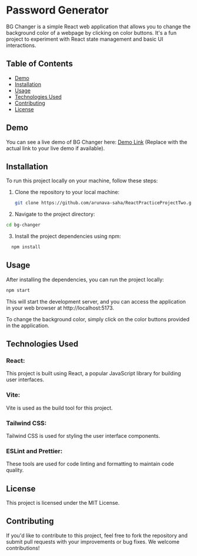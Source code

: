 # Password Generator

BG Changer is a simple React web application that allows you to change the background color of a webpage by clicking on color buttons. It's a fun project to experiment with React state management and basic UI interactions.

## Table of Contents

- [Demo](#demo)
- [Installation](#installation)
- [Usage](#usage)
- [Technologies Used](#technologies-used)
- [Contributing](#contributing)
- [License](#license)

## Demo

You can see a live demo of BG Changer here: [Demo Link](#) (Replace with the actual link to your live demo if available).

## Installation

To run this project locally on your machine, follow these steps:

1. Clone the repository to your local machine:
   ```bash
   git clone https://github.com/arunava-saha/ReactPracticeProjectTwo.git
   ```

2. Navigate to the project directory:
  ```bash
  cd bg-changer
  ```

3. Install the project dependencies using npm:
  ```bash
    npm install
  ```
## Usage
After installing the dependencies, you can run the project locally:

  ```bash
  npm start
  ```
This will start the development server, and you can access the application in your web browser at http://localhost:5173.

To change the background color, simply click on the color buttons provided in the application.

## Technologies Used
### React: 
This project is built using React, a popular JavaScript library for building user interfaces.
### Vite: 
Vite is used as the build tool for this project.
### Tailwind CSS: 
Tailwind CSS is used for styling the user interface components.
### ESLint and Prettier: 
These tools are used for code linting and formatting to maintain code quality.
## License
This project is licensed under the MIT License.

## Contributing
If you'd like to contribute to this project, feel free to fork the repository and submit pull requests with your improvements or bug fixes. We welcome contributions!
